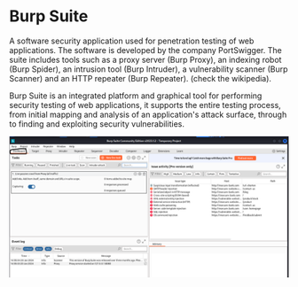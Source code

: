 # Burp Suite

A software security application used for penetration testing of web applications. The software is developed by the company PortSwigger. The suite includes tools such as a proxy server (Burp Proxy), an indexing robot (Burp Spider), an intrusion tool (Burp Intruder), a vulnerability scanner (Burp Scanner) and an HTTP repeater (Burp Repeater). (check the wikipedia).

Burp Suite is an integrated platform and graphical tool for performing security testing of web applications, it supports the entire testing process, from initial mapping and analysis of an application's attack surface, through to finding and exploiting security vulnerabilities.


![Alt text](BurpSuite_images/burpsuite-7.png)
